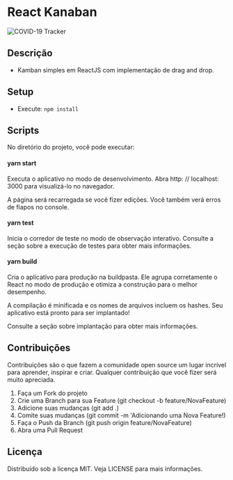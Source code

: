 # React Kanaban
![COVID-19 Tracker](https://i.ibb.co/ZLmBwmh/kanban.png)

## Descrição
- Kamban simples em ReactJS com implementação de drag and drop.

## Setup
- Execute: ```npm install```

## Scripts

No diretório do projeto, você pode executar:

#### yarn start
Executa o aplicativo no modo de desenvolvimento.
Abra http: // localhost: 3000 para visualizá-lo no navegador.

A página será recarregada se você fizer edições.
Você também verá erros de fiapos no console.

#### yarn test
Inicia o corredor de teste no modo de observação interativo.
Consulte a seção sobre a execução de testes para obter mais informações.

#### yarn build
Cria o aplicativo para produção na buildpasta.
Ele agrupa corretamente o React no modo de produção e otimiza a construção para o melhor desempenho.

A compilação é minificada e os nomes de arquivos incluem os hashes.
Seu aplicativo está pronto para ser implantado!

Consulte a seção sobre implantação para obter mais informações.

## Contribuições

Contribuições são o que fazem a comunidade open source um lugar incrível para aprender, inspirar e criar. Qualquer contribuição que você fizer será muito apreciada.

1. Faça um Fork do projeto
2. Crie uma Branch para sua Feature (git checkout -b feature/NovaFeature)
3. Adicione suas mudanças (git add .)
4. Comite suas mudanças (git commit -m 'Adicionando uma Nova Feature!)
5. Faça o Push da Branch (git push origin feature/NovaFeature)
6. Abra uma Pull Request

## Licença
Distribuído sob a licença MIT. Veja LICENSE para mais informações.
